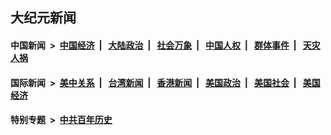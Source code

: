 ## 大纪元新闻

#### 中国新闻 &nbsp;>&nbsp; [中国经济](indexes/ncid283/README.md?06020845) &nbsp;| &nbsp; [大陆政治](indexes/ncid277/README.md?06020845) &nbsp;| &nbsp; [社会万象](indexes/ncid282/README.md?06020845) &nbsp;| &nbsp; [中国人权](indexes/ncid278/README.md?06020845) &nbsp;| &nbsp; [群体事件](indexes/ncid279/README.md?06020845) &nbsp;| &nbsp; [天灾人祸](indexes/ncid280/README.md?06020845)

#### 国际新闻 &nbsp;>&nbsp; [美中关系](indexes/nf1412576/README.md?06020845) &nbsp;| &nbsp; [台湾新闻](indexes/ncid1349361/README.md?06020845) &nbsp;| &nbsp; [香港新闻](indexes/ncid1349362/README.md?06020845) &nbsp;| &nbsp; [美国政治](indexes/ncid1078159/README.md?06020845) &nbsp;| &nbsp; [美国社会](indexes/ncid1078160/README.md?06020845) &nbsp;| &nbsp; [美国经济](indexes/ncid1078158/README.md?06020845)

#### 特别专题 &nbsp;>&nbsp; [中共百年历史](https://github.com/easy2view/epoch-special/blob/master/README.md?06020845)  
